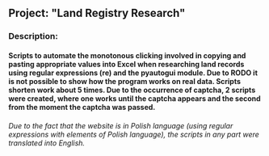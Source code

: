 ## Project: "Land Registry Research"

### Description:
#### Scripts to automate the monotonous clicking involved in copying and pasting appropriate values into Excel when researching land records using regular expressions (re) and the pyautogui module. Due to RODO it is not possible to show how the program works on real data. Scripts shorten work about 5 times. Due to the occurrence of captcha, 2 scripts were created, where one works until the captcha appears and the second from the moment the captcha was passed.
###### Due to the fact that the website is in Polish language (using regular expressions with elements of Polish language), the scripts in any part were translated into English.
